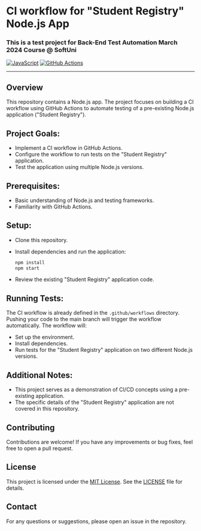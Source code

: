 # CI workflow for "Student Registry" Node.js App
### This is a test project for **Back-End Test Automation** March 2024 Course @ SoftUni

[![JavaScript](https://img.shields.io/badge/Made%20with-JavaScript-F7DF1E.svg)](https://developer.mozilla.org/en-US/docs/Web/JavaScript)
[![GitHub Actions](https://img.shields.io/badge/CI-GitHub%20Actions-2088FF.svg)](https://github.com/features/actions)

---
## Overview
This repository contains a Node.js app. The project focuses on building a CI workflow using GitHub Actions to automate testing of a pre-existing Node.js application ("Student Registry").

## Project Goals:

- Implement a CI workflow in GitHub Actions.
- Configure the workflow to run tests on the "Student Registry" application.
- Test the application using multiple Node.js versions.

## Prerequisites:

- Basic understanding of Node.js and testing frameworks.
- Familiarity with GitHub Actions.
  
## Setup:

- Clone this repository.
- Install dependencies and run the application:
  
  ``` sh
  npm install
  npm start
  ```
  
- Review the existing "Student Registry" application code.
  
## Running Tests:

The CI workflow is already defined in the `.github/workflows` directory. Pushing your code to the main branch will trigger the workflow automatically. The workflow will:

- Set up the environment.
- Install dependencies.
- Run tests for the "Student Registry" application on two different Node.js versions.
## Additional Notes:

- This project serves as a demonstration of CI/CD concepts using a pre-existing application.
- The specific details of the "Student Registry" application are not covered in this repository.

## Contributing
Contributions are welcome! If you have any improvements or bug fixes, feel free to open a pull request.

## License
This project is licensed under the [MIT License](LICENSE). See the [LICENSE](LICENSE) file for details.

## Contact
For any questions or suggestions, please open an issue in the repository.
